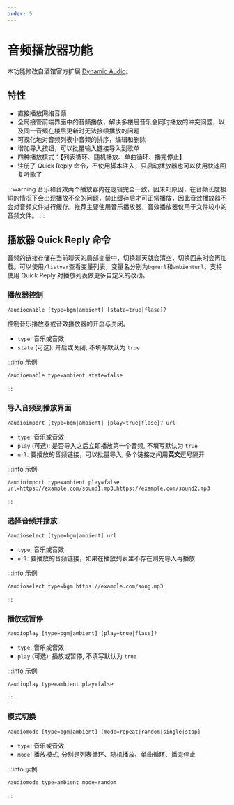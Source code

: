 ```yaml
---
order: 5
---
```


# 音频播放器功能

本功能修改自酒馆官方扩展 [Dynamic Audio](https://github.com/SillyTavern/Extension-Audio)。

## 特性

- 直接播放网络音频
- 全局接管前端界面中的音频播放，解决多楼层音乐会同时播放的冲突问题，以及同一音频在楼层更新时无法接续播放的问题
- 可视化地对音频列表中音频的排序，编辑和删除
- 增加导入按钮，可以批量输入链接导入到歌单
- 四种播放模式：【列表循环、随机播放、单曲循环、播完停止】
- 注册了 Quick Reply 命令，不使用脚本注入，只启动播放器也可以使用快速回复听歌了

:::warning
音乐和音效两个播放器内在逻辑完全一致，因未知原因，在音频长度极短的情况下会出现播放不全的问题，禁止缓存后才可正常播放，因此音效播放器不会对音频文件进行缓存。推荐主要使用音乐播放器，音效播放器仅用于文件较小的音频文件。
:::

## 播放器 Quick Reply 命令

音频的链接存储在当前聊天的局部变量中，切换聊天就会清空，切换回来时会再加载。可以使用`/listvar`查看变量列表，变量名分别为`bgmurl`和`ambienturl`，支持使用 Quick Reply 对播放列表做更多自定义的改动。

### 播放器控制

```plaintext
/audioenable [type=bgm|ambient] [state=true|flase]?
```

控制音乐播放器或音效播放器的开启与关闭。

- `type`: 音乐或音效
- `state` (可选): 开启或关闭, 不填写默认为 `true`

:::info 示例

```plaintext
/audioenable type=ambient state=false
```

:::

### 导入音频到播放界面

```plaintext
/audioimport [type=bgm|ambient] [play=true|flase]? url
```

- `type`: 音乐或音效
- `play` (可选): 是否导入之后立即播放第一个音频, 不填写默认为 `true`
- `url`: 要播放的音频链接，可以批量导入, 多个链接之间用**英文**逗号隔开

:::info 示例

```plaintext
/audioimport type=ambient play=false url=https://example.com/sound1.mp3,https://example.com/sound2.mp3
```

:::

### 选择音频并播放

```plaintext
/audioselect [type=bgm|ambient] url
```

- `type`: 音乐或音效
- `url`: 要播放的音频链接，如果在播放列表里不存在则先导入再播放

:::info 示例

```plaintext
/audioselect type=bgm https://example.com/song.mp3
```

:::

### 播放或暂停

```plaintext
/audioplay [type=bgm|ambient] [play=true|flase]?
```

- `type`: 音乐或音效
- `play` (可选): 播放或暂停, 不填写默认为 `true`

:::info 示例

```plaintext
/audioplay type=ambient play=false
```

:::

### 模式切换

```plaintext
/audiomode [type=bgm|ambient] [mode=repeat|random|single|stop]
```

- `type`: 音乐或音效
- `mode`: 播放模式, 分别是列表循环、随机播放、单曲循环、播完停止

:::info 示例

```plaintext
/audiomode type=ambient mode=random
```

:::
